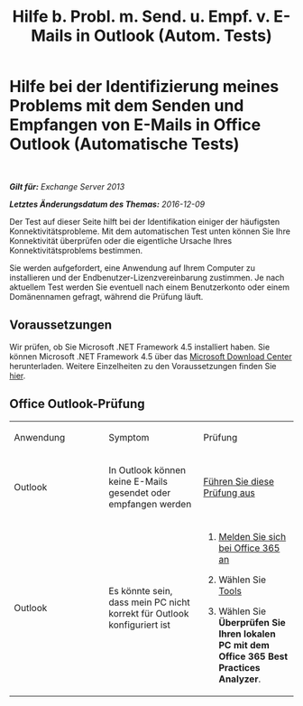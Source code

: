 ﻿---
title: 'Hilfe b. Probl. m. Send. u. Empf. v. E-Mails in Outlook (Autom. Tests)'
TOCTitle: Hilfe bei der Identifizierung meines Problems mit dem Senden und Empfangen von E-Mails in Office Outlook (Automatische Tests)
ms:assetid: 0de16c79-807a-4cae-9097-22dd61a157b4
ms:mtpsurl: https://technet.microsoft.com/de-de/library/Dn793609(v=EXCHG.150)
ms:contentKeyID: 62629984
ms.date: 04/24/2018
mtps_version: v=EXCHG.150
ms.translationtype: HT
---

# Hilfe bei der Identifizierung meines Problems mit dem Senden und Empfangen von E-Mails in Office Outlook (Automatische Tests)

 

_**Gilt für:** Exchange Server 2013_

_**Letztes Änderungsdatum des Themas:** 2016-12-09_

Der Test auf dieser Seite hilft bei der Identifikation einiger der häufigsten Konnektivitätsprobleme. Mit dem automatischen Test unten können Sie Ihre Konnektivität überprüfen oder die eigentliche Ursache Ihres Konnektivitätsproblems bestimmen.

Sie werden aufgefordert, eine Anwendung auf Ihrem Computer zu installieren und der Endbenutzer-Lizenzvereinbarung zustimmen. Je nach aktuellem Test werden Sie eventuell nach einem Benutzerkonto oder einem Domänennamen gefragt, während die Prüfung läuft.

## Voraussetzungen

Wir prüfen, ob Sie Microsoft .NET Framework 4.5 installiert haben. Sie können Microsoft .NET Framework 4.5 über das [Microsoft Download Center](https://www.microsoft.com/de-de/download/details.aspx?id=30653) herunterladen. Weitere Einzelheiten zu den Voraussetzungen finden Sie [hier](https://technet.microsoft.com/library/jj851141\(v=exchg.80\).aspx).

## Office Outlook-Prüfung


<table>
<colgroup>
<col style="width: 33%" />
<col style="width: 33%" />
<col style="width: 33%" />
</colgroup>
<tbody>
<tr class="odd">
<td><p>Anwendung</p></td>
<td><p>Symptom</p></td>
<td><p>Prüfung</p></td>
</tr>
<tr class="even">
<td><p>Outlook</p></td>
<td><p>In Outlook können keine E-Mails gesendet oder empfangen werden</p></td>
<td><p><a href="https://go.microsoft.com/fwlink/?linkid=313775">Führen Sie diese Prüfung aus</a></p></td>
</tr>
<tr class="odd">
<td><p>Outlook</p></td>
<td><p>Es könnte sein, dass mein PC nicht korrekt für Outlook konfiguriert ist</p></td>
<td><ol>
<li><p><a href="https://portal.microsoftonline.com/">Melden Sie sich bei Office 365 an</a></p></li>
<li><p>Wählen Sie <a href="https://portal.microsoftonline.com/tools">Tools</a></p></li>
<li><p>Wählen Sie <strong>Überprüfen Sie Ihren lokalen PC mit dem Office 365 Best Practices Analyzer</strong>.</p></li>
</ol></td>
</tr>
</tbody>
</table>


